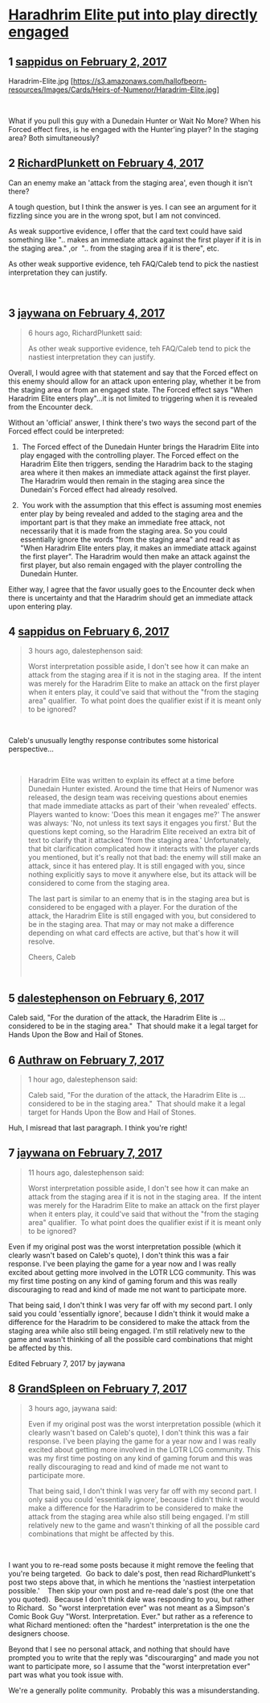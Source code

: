 # [Haradhrim Elite put into play directly engaged](https://community.fantasyflightgames.com/topic/241664-haradhrim-elite-put-into-play-directly-engaged/)

## 1 [sappidus on February 2, 2017](https://community.fantasyflightgames.com/topic/241664-haradhrim-elite-put-into-play-directly-engaged/?do=findComment&comment=2622714)

Haradrim-Elite.jpg [https://s3.amazonaws.com/hallofbeorn-resources/Images/Cards/Heirs-of-Numenor/Haradrim-Elite.jpg]

 

What if you pull this guy with a Dunedain Hunter or Wait No More? When his Forced effect fires, is he engaged with the Hunter'ing player? In the staging area? Both simultaneously?

## 2 [RichardPlunkett on February 4, 2017](https://community.fantasyflightgames.com/topic/241664-haradhrim-elite-put-into-play-directly-engaged/?do=findComment&comment=2624946)

Can an enemy make an 'attack from the staging area', even though it isn't there?

A tough question, but I think the answer is yes. I can see an argument for it fizzling since you are in the wrong spot, but I am not convinced.

As weak supportive evidence, I offer that the card text could have said something like ".. makes an immediate attack against the first player if it is in the staging area." ,or  ".. from the staging area if it is there", etc.

As other weak supportive evidence, teh FAQ/Caleb tend to pick the nastiest interpretation they can justify.

 

## 3 [jaywana on February 4, 2017](https://community.fantasyflightgames.com/topic/241664-haradhrim-elite-put-into-play-directly-engaged/?do=findComment&comment=2625265)

> 6 hours ago, RichardPlunkett said:
> 
> As other weak supportive evidence, teh FAQ/Caleb tend to pick the nastiest interpretation they can justify.

Overall, I would agree with that statement and say that the Forced effect on this enemy should allow for an attack upon entering play, whether it be from the staging area or from an engaged state. The Forced effect says "When Haradrim Elite enters play"...it is not limited to triggering when it is revealed from the Encounter deck. 

Without an 'official' answer, I think there's two ways the second part of the Forced effect could be interpreted:

1)  The Forced effect of the Dunedain Hunter brings the Haradrim Elite into play engaged with the controlling player. The Forced effect on the Haradrim Elite then triggers, sending the Haradrim back to the staging area where it then makes an immediate attack against the first player. The Haradrim would then remain in the staging area since the Dunedain's Forced effect had already resolved. 

2)  You work with the assumption that this effect is assuming most enemies enter play by being revealed and added to the staging area and the important part is that they make an immediate free attack, not necessarily that it is made from the staging area. So you could essentially ignore the words "from the staging area" and read it as "When Haradrim Elite enters play, it makes an immediate attack against the first player". The Haradrim would then make an attack against the first player, but also remain engaged with the player controlling the Dunedain Hunter.

Either way, I agree that the favor usually goes to the Encounter deck when there is uncertainty and that the Haradrim should get an immediate attack upon entering play.

## 4 [sappidus on February 6, 2017](https://community.fantasyflightgames.com/topic/241664-haradhrim-elite-put-into-play-directly-engaged/?do=findComment&comment=2627963)

> 3 hours ago, dalestephenson said:
> 
> Worst interpretation possible aside, I don't see how it can make an attack from the staging area if it is not in the staging area.  If the intent was merely for the Haradrim Elite to make an attack on the first player when it enters play, it could've said that without the "from the staging area" qualifier.  To what point does the qualifier exist if it is meant only to be ignored?

 

Caleb's unusually lengthy response contributes some historical perspective...

 



> Haradrim Elite was written to explain its effect at a time before Dunedain Hunter existed. Around the time that Heirs of Numenor was released, the design team was receiving questions about enemies that made immediate attacks as part of their 'when revealed' effects. Players wanted to know: 'Does this mean it engages me?' The answer was always: 'No, not unless its text says it engages you first.' But the questions kept coming, so the Haradrim Elite received an extra bit of text to clarify that it attacked 'from the staging area.' Unfortunately, that bit clarification complicated how it interacts with the player cards you mentioned, but it's really not that bad: the enemy will still make an attack, since it has entered play. It is still engaged with you, since nothing explicitly says to move it anywhere else, but its attack will be considered to come from the staging area. 
> 
> The last part is similar to an enemy that is in the staging area but is considered to be engaged with a player. For the duration of the attack, the Haradrim Elite is still engaged with you, but considered to be in the staging area. That may or may not make a difference depending on what card effects are active, but that's how it will resolve.
> 
> Cheers,
> Caleb
> 
> 
> 
>  



## 5 [dalestephenson on February 6, 2017](https://community.fantasyflightgames.com/topic/241664-haradhrim-elite-put-into-play-directly-engaged/?do=findComment&comment=2628239)

Caleb said, "For the duration of the attack, the Haradrim Elite is ... considered to be in the staging area."  That should make it a legal target for Hands Upon the Bow and Hail of Stones.

## 6 [Authraw on February 7, 2017](https://community.fantasyflightgames.com/topic/241664-haradhrim-elite-put-into-play-directly-engaged/?do=findComment&comment=2628353)

> 1 hour ago, dalestephenson said:
> 
> Caleb said, "For the duration of the attack, the Haradrim Elite is ... considered to be in the staging area."  That should make it a legal target for Hands Upon the Bow and Hail of Stones.

Huh, I misread that last paragraph. I think you're right!

## 7 [jaywana on February 7, 2017](https://community.fantasyflightgames.com/topic/241664-haradhrim-elite-put-into-play-directly-engaged/?do=findComment&comment=2628620)

> 11 hours ago, dalestephenson said:
> 
> Worst interpretation possible aside, I don't see how it can make an attack from the staging area if it is not in the staging area.  If the intent was merely for the Haradrim Elite to make an attack on the first player when it enters play, it could've said that without the "from the staging area" qualifier.  To what point does the qualifier exist if it is meant only to be ignored?

Even if my original post was the worst interpretation possible (which it clearly wasn't based on Caleb's quote), I don't think this was a fair response. I've been playing the game for a year now and I was really excited about getting more involved in the LOTR LCG community. This was my first time posting on any kind of gaming forum and this was really discouraging to read and kind of made me not want to participate more. 

That being said, I don't think I was very far off with my second part. I only said you could 'essentially ignore', because I didn't think it would make a difference for the Haradrim to be considered to make the attack from the staging area while also still being engaged. I'm still relatively new to the game and wasn't thinking of all the possible card combinations that might be affected by this. 

Edited February 7, 2017 by jaywana

## 8 [GrandSpleen on February 7, 2017](https://community.fantasyflightgames.com/topic/241664-haradhrim-elite-put-into-play-directly-engaged/?do=findComment&comment=2628800)

> 3 hours ago, jaywana said:
> 
> Even if my original post was the worst interpretation possible (which it clearly wasn't based on Caleb's quote), I don't think this was a fair response. I've been playing the game for a year now and I was really excited about getting more involved in the LOTR LCG community. This was my first time posting on any kind of gaming forum and this was really discouraging to read and kind of made me not want to participate more. 
> 
> That being said, I don't think I was very far off with my second part. I only said you could 'essentially ignore', because I didn't think it would make a difference for the Haradrim to be considered to make the attack from the staging area while also still being engaged. I'm still relatively new to the game and wasn't thinking of all the possible card combinations that might be affected by this. 

 

I want you to re-read some posts because it might remove the feeling that you're being targeted.  Go back to dale's post, then read RichardPlunkett's post two steps above that, in which he mentions the 'nastiest interpetation possible.'    Then skip your own post and re-read dale's post (the one that you quoted).  Because I don't think dale was responding to you, but rather to Richard.  So "worst interpretation ever" was not meant as a Simpson's Comic Book Guy "Worst. Interpretation. Ever." but rather as a reference to what Richard mentioned: often the "hardest" interpretation is the one the designers choose.

Beyond that I see no personal attack, and nothing that should have prompted you to write that the reply was "discourarging" and made you not want to participate more, so I assume that the "worst interpretation ever" part was what you took issue with.

We're a generally polite community.  Probably this was a misunderstanding.

